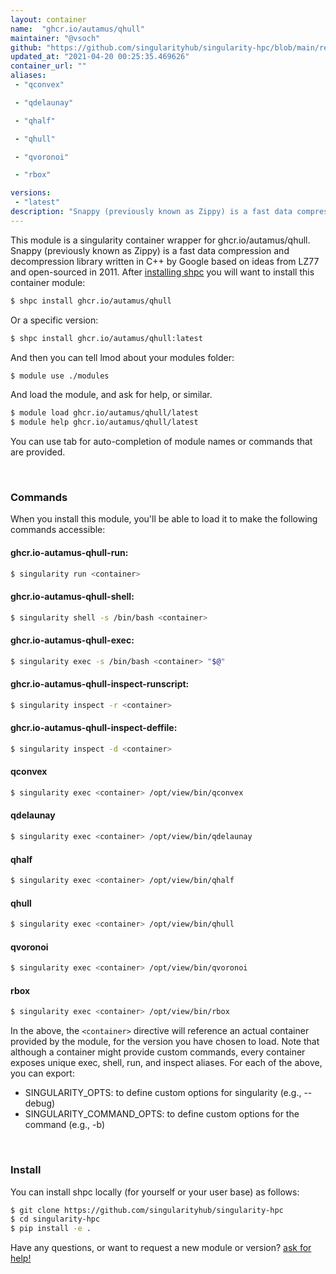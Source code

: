 ```yaml
---
layout: container
name:  "ghcr.io/autamus/qhull"
maintainer: "@vsoch"
github: "https://github.com/singularityhub/singularity-hpc/blob/main/registry/ghcr.io/autamus/qhull/container.yaml"
updated_at: "2021-04-20 00:25:35.469626"
container_url: ""
aliases:
 - "qconvex"

 - "qdelaunay"

 - "qhalf"

 - "qhull"

 - "qvoronoi"

 - "rbox"

versions:
 - "latest"
description: "Snappy (previously known as Zippy) is a fast data compression and decompression library written in C++ by Google based on ideas from LZ77 and open-sourced in 2011."
---
```


This module is a singularity container wrapper for ghcr.io/autamus/qhull.
Snappy (previously known as Zippy) is a fast data compression and decompression library written in C++ by Google based on ideas from LZ77 and open-sourced in 2011.
After [installing shpc](#install) you will want to install this container module:

```bash
$ shpc install ghcr.io/autamus/qhull
```

Or a specific version:

```bash
$ shpc install ghcr.io/autamus/qhull:latest
```

And then you can tell lmod about your modules folder:

```bash
$ module use ./modules
```

And load the module, and ask for help, or similar.

```bash
$ module load ghcr.io/autamus/qhull/latest
$ module help ghcr.io/autamus/qhull/latest
```

You can use tab for auto-completion of module names or commands that are provided.

<br>

### Commands

When you install this module, you'll be able to load it to make the following commands accessible:

#### ghcr.io-autamus-qhull-run:

```bash
$ singularity run <container>
```

#### ghcr.io-autamus-qhull-shell:

```bash
$ singularity shell -s /bin/bash <container>
```

#### ghcr.io-autamus-qhull-exec:

```bash
$ singularity exec -s /bin/bash <container> "$@"
```

#### ghcr.io-autamus-qhull-inspect-runscript:

```bash
$ singularity inspect -r <container>
```

#### ghcr.io-autamus-qhull-inspect-deffile:

```bash
$ singularity inspect -d <container>
```


#### qconvex
       
```bash
$ singularity exec <container> /opt/view/bin/qconvex
```


#### qdelaunay
       
```bash
$ singularity exec <container> /opt/view/bin/qdelaunay
```


#### qhalf
       
```bash
$ singularity exec <container> /opt/view/bin/qhalf
```


#### qhull
       
```bash
$ singularity exec <container> /opt/view/bin/qhull
```


#### qvoronoi
       
```bash
$ singularity exec <container> /opt/view/bin/qvoronoi
```


#### rbox
       
```bash
$ singularity exec <container> /opt/view/bin/rbox
```



In the above, the `<container>` directive will reference an actual container provided
by the module, for the version you have chosen to load. Note that although a container
might provide custom commands, every container exposes unique exec, shell, run, and
inspect aliases. For each of the above, you can export:

 - SINGULARITY_OPTS: to define custom options for singularity (e.g., --debug)
 - SINGULARITY_COMMAND_OPTS: to define custom options for the command (e.g., -b)

<br>
  
### Install

You can install shpc locally (for yourself or your user base) as follows:

```bash
$ git clone https://github.com/singularityhub/singularity-hpc
$ cd singularity-hpc
$ pip install -e .
```

Have any questions, or want to request a new module or version? [ask for help!](https://github.com/singularityhub/singularity-hpc/issues)